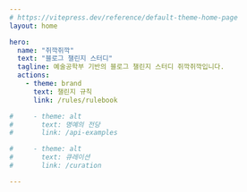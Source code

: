 ```yaml
---
# https://vitepress.dev/reference/default-theme-home-page
layout: home

hero:
  name: "쥐깍쥐깍"
  text: "블로그 챌린지 스터디"
  tagline: 예술공학부 기반의 블로그 챌린지 스터디 쥐깍쥐깍입니다.
  actions:
    - theme: brand
      text: 챌린지 규칙
      link: /rules/rulebook

#     - theme: alt
#       text: 명예의 전당
#       link: /api-examples

#     - theme: alt
#       text: 큐레이션
#       link: /curation

---
```


<RecentPosts :count="5" />

